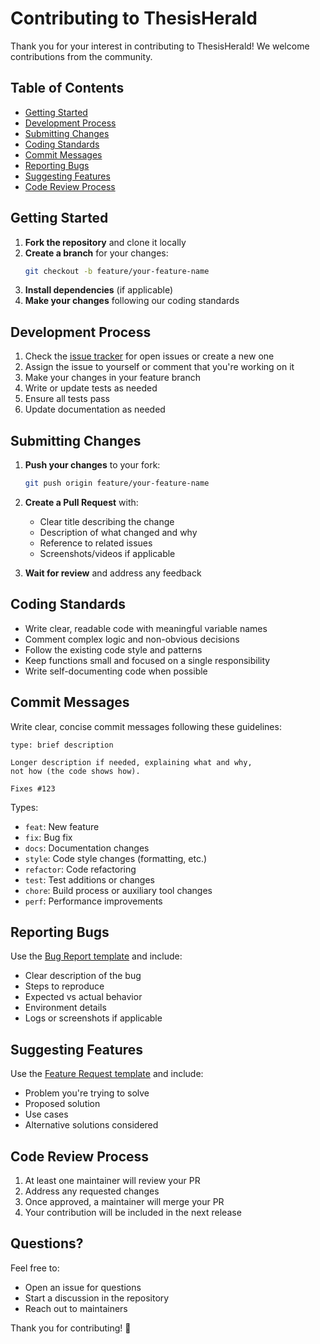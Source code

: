 # Contributing to ThesisHerald

Thank you for your interest in contributing to ThesisHerald! We welcome contributions from the community.

## Table of Contents

- [Getting Started](#getting-started)
- [Development Process](#development-process)
- [Submitting Changes](#submitting-changes)
- [Coding Standards](#coding-standards)
- [Commit Messages](#commit-messages)
- [Reporting Bugs](#reporting-bugs)
- [Suggesting Features](#suggesting-features)
- [Code Review Process](#code-review-process)

## Getting Started

1. **Fork the repository** and clone it locally
2. **Create a branch** for your changes:
   ```bash
   git checkout -b feature/your-feature-name
   ```
3. **Install dependencies** (if applicable)
4. **Make your changes** following our coding standards

## Development Process

1. Check the [issue tracker](../../issues) for open issues or create a new one
2. Assign the issue to yourself or comment that you're working on it
3. Make your changes in your feature branch
4. Write or update tests as needed
5. Ensure all tests pass
6. Update documentation as needed

## Submitting Changes

1. **Push your changes** to your fork:
   ```bash
   git push origin feature/your-feature-name
   ```

2. **Create a Pull Request** with:
   - Clear title describing the change
   - Description of what changed and why
   - Reference to related issues
   - Screenshots/videos if applicable

3. **Wait for review** and address any feedback

## Coding Standards

- Write clear, readable code with meaningful variable names
- Comment complex logic and non-obvious decisions
- Follow the existing code style and patterns
- Keep functions small and focused on a single responsibility
- Write self-documenting code when possible

## Commit Messages

Write clear, concise commit messages following these guidelines:

```
type: brief description

Longer description if needed, explaining what and why,
not how (the code shows how).

Fixes #123
```

Types:
- `feat`: New feature
- `fix`: Bug fix
- `docs`: Documentation changes
- `style`: Code style changes (formatting, etc.)
- `refactor`: Code refactoring
- `test`: Test additions or changes
- `chore`: Build process or auxiliary tool changes
- `perf`: Performance improvements

## Reporting Bugs

Use the [Bug Report template](../../issues/new?template=bug_report.yml) and include:

- Clear description of the bug
- Steps to reproduce
- Expected vs actual behavior
- Environment details
- Logs or screenshots if applicable

## Suggesting Features

Use the [Feature Request template](../../issues/new?template=feature_request.yml) and include:

- Problem you're trying to solve
- Proposed solution
- Use cases
- Alternative solutions considered

## Code Review Process

1. At least one maintainer will review your PR
2. Address any requested changes
3. Once approved, a maintainer will merge your PR
4. Your contribution will be included in the next release

## Questions?

Feel free to:
- Open an issue for questions
- Start a discussion in the repository
- Reach out to maintainers

Thank you for contributing! 🎉
